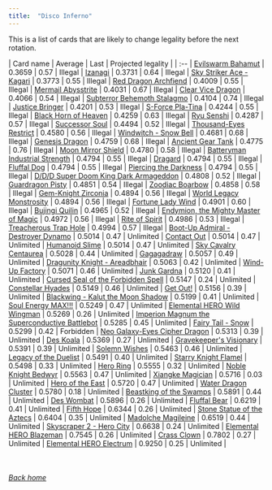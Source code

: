 ```yaml
---
title:  "Disco Inferno"
---
```


This is a list of cards that are likely to change legality before the next rotation.

| Card name | Average | Last | Projected legality |
| :-- |
[Evilswarm Bahamut](https://db.ygoprodeck.com/card/?search=Evilswarm%20Bahamut) | 0.3659 | 0.57 | Illegal |
[Izanagi](https://db.ygoprodeck.com/card/?search=Izanagi) | 0.3731 | 0.64 | Illegal |
[Sky Striker Ace - Kagari](https://db.ygoprodeck.com/card/?search=Sky%20Striker%20Ace%20-%20Kagari) | 0.3773 | 0.55 | Illegal |
[Red Dragon Archfiend](https://db.ygoprodeck.com/card/?search=Red%20Dragon%20Archfiend) | 0.4009 | 0.55 | Illegal |
[Mermail Abysstrite](https://db.ygoprodeck.com/card/?search=Mermail%20Abysstrite) | 0.4031 | 0.67 | Illegal |
[Clear Vice Dragon](https://db.ygoprodeck.com/card/?search=Clear%20Vice%20Dragon) | 0.4066 | 0.54 | Illegal |
[Subterror Behemoth Stalagmo](https://db.ygoprodeck.com/card/?search=Subterror%20Behemoth%20Stalagmo) | 0.4104 | 0.74 | Illegal |
[Justice Bringer](https://db.ygoprodeck.com/card/?search=Justice%20Bringer) | 0.4201 | 0.53 | Illegal |
[S-Force Pla-Tina](https://db.ygoprodeck.com/card/?search=S-Force%20Pla-Tina) | 0.4244 | 0.55 | Illegal |
[Black Horn of Heaven](https://db.ygoprodeck.com/card/?search=Black%20Horn%20of%20Heaven) | 0.4259 | 0.63 | Illegal |
[Ryu Senshi](https://db.ygoprodeck.com/card/?search=Ryu%20Senshi) | 0.4287 | 0.57 | Illegal |
[Successor Soul](https://db.ygoprodeck.com/card/?search=Successor%20Soul) | 0.4494 | 0.52 | Illegal |
[Thousand-Eyes Restrict](https://db.ygoprodeck.com/card/?search=Thousand-Eyes%20Restrict) | 0.4580 | 0.56 | Illegal |
[Windwitch - Snow Bell](https://db.ygoprodeck.com/card/?search=Windwitch%20-%20Snow%20Bell) | 0.4681 | 0.68 | Illegal |
[Genesis Dragon](https://db.ygoprodeck.com/card/?search=Genesis%20Dragon) | 0.4759 | 0.68 | Illegal |
[Ancient Gear Tank](https://db.ygoprodeck.com/card/?search=Ancient%20Gear%20Tank) | 0.4775 | 0.76 | Illegal |
[Moon Mirror Shield](https://db.ygoprodeck.com/card/?search=Moon%20Mirror%20Shield) | 0.4780 | 0.58 | Illegal |
[Batteryman Industrial Strength](https://db.ygoprodeck.com/card/?search=Batteryman%20Industrial%20Strength) | 0.4794 | 0.55 | Illegal |
[Dragard](https://db.ygoprodeck.com/card/?search=Dragard) | 0.4794 | 0.55 | Illegal |
[Fluffal Dog](https://db.ygoprodeck.com/card/?search=Fluffal%20Dog) | 0.4794 | 0.55 | Illegal |
[Piercing the Darkness](https://db.ygoprodeck.com/card/?search=Piercing%20the%20Darkness) | 0.4794 | 0.55 | Illegal |
[D/D/D Super Doom King Dark Armageddon](https://db.ygoprodeck.com/card/?search=D/D/D%20Super%20Doom%20King%20Dark%20Armageddon) | 0.4808 | 0.52 | Illegal |
[Guardragon Pisty](https://db.ygoprodeck.com/card/?search=Guardragon%20Pisty) | 0.4851 | 0.54 | Illegal |
[Zoodiac Boarbow](https://db.ygoprodeck.com/card/?search=Zoodiac%20Boarbow) | 0.4858 | 0.58 | Illegal |
[Gem-Knight Zirconia](https://db.ygoprodeck.com/card/?search=Gem-Knight%20Zirconia) | 0.4894 | 0.56 | Illegal |
[World Legacy Monstrosity](https://db.ygoprodeck.com/card/?search=World%20Legacy%20Monstrosity) | 0.4894 | 0.56 | Illegal |
[Fortune Lady Wind](https://db.ygoprodeck.com/card/?search=Fortune%20Lady%20Wind) | 0.4901 | 0.60 | Illegal |
[Bujingi Quilin](https://db.ygoprodeck.com/card/?search=Bujingi%20Quilin) | 0.4965 | 0.52 | Illegal |
[Endymion, the Mighty Master of Magic](https://db.ygoprodeck.com/card/?search=Endymion,%20the%20Mighty%20Master%20of%20Magic) | 0.4972 | 0.56 | Illegal |
[Rite of Spirit](https://db.ygoprodeck.com/card/?search=Rite%20of%20Spirit) | 0.4986 | 0.53 | Illegal |
[Treacherous Trap Hole](https://db.ygoprodeck.com/card/?search=Treacherous%20Trap%20Hole) | 0.4994 | 0.57 | Illegal |
[Boot-Up Admiral - Destroyer Dynamo](https://db.ygoprodeck.com/card/?search=Boot-Up%20Admiral%20-%20Destroyer%20Dynamo) | 0.5014 | 0.47 | Unlimited |
[Contact Out](https://db.ygoprodeck.com/card/?search=Contact%20Out) | 0.5014 | 0.47 | Unlimited |
[Humanoid Slime](https://db.ygoprodeck.com/card/?search=Humanoid%20Slime) | 0.5014 | 0.47 | Unlimited |
[Sky Cavalry Centaurea](https://db.ygoprodeck.com/card/?search=Sky%20Cavalry%20Centaurea) | 0.5028 | 0.44 | Unlimited |
[Gagagadraw](https://db.ygoprodeck.com/card/?search=Gagagadraw) | 0.5057 | 0.49 | Unlimited |
[Dragunity Knight - Areadbhair](https://db.ygoprodeck.com/card/?search=Dragunity%20Knight%20-%20Areadbhair) | 0.5063 | 0.42 | Unlimited |
[Wind-Up Factory](https://db.ygoprodeck.com/card/?search=Wind-Up%20Factory) | 0.5071 | 0.46 | Unlimited |
[Junk Gardna](https://db.ygoprodeck.com/card/?search=Junk%20Gardna) | 0.5120 | 0.41 | Unlimited |
[Cursed Seal of the Forbidden Spell](https://db.ygoprodeck.com/card/?search=Cursed%20Seal%20of%20the%20Forbidden%20Spell) | 0.5147 | 0.24 | Unlimited |
[Constellar Hyades](https://db.ygoprodeck.com/card/?search=Constellar%20Hyades) | 0.5149 | 0.46 | Unlimited |
[Get Out!](https://db.ygoprodeck.com/card/?search=Get%20Out!) | 0.5156 | 0.39 | Unlimited |
[Blackwing - Kalut the Moon Shadow](https://db.ygoprodeck.com/card/?search=Blackwing%20-%20Kalut%20the%20Moon%20Shadow) | 0.5199 | 0.41 | Unlimited |
[Soul Energy MAX!!!](https://db.ygoprodeck.com/card/?search=Soul%20Energy%20MAX!!!) | 0.5249 | 0.47 | Unlimited |
[Elemental HERO Wild Wingman](https://db.ygoprodeck.com/card/?search=Elemental%20HERO%20Wild%20Wingman) | 0.5269 | 0.26 | Unlimited |
[Imperion Magnum the Superconductive Battlebot](https://db.ygoprodeck.com/card/?search=Imperion%20Magnum%20the%20Superconductive%20Battlebot) | 0.5285 | 0.45 | Unlimited |
[Fairy Tail - Snow](https://db.ygoprodeck.com/card/?search=Fairy%20Tail%20-%20Snow) | 0.5299 | 0.42 | Forbidden |
[Neo Galaxy-Eyes Cipher Dragon](https://db.ygoprodeck.com/card/?search=Neo%20Galaxy-Eyes%20Cipher%20Dragon) | 0.5313 | 0.39 | Unlimited |
[Des Koala](https://db.ygoprodeck.com/card/?search=Des%20Koala) | 0.5369 | 0.27 | Unlimited |
[Gravekeeper's Visionary](https://db.ygoprodeck.com/card/?search=Gravekeeper's%20Visionary) | 0.5391 | 0.39 | Unlimited |
[Solemn Wishes](https://db.ygoprodeck.com/card/?search=Solemn%20Wishes) | 0.5463 | 0.46 | Unlimited |
[Legacy of the Duelist](https://db.ygoprodeck.com/card/?search=Legacy%20of%20the%20Duelist) | 0.5491 | 0.40 | Unlimited |
[Starry Knight Flamel](https://db.ygoprodeck.com/card/?search=Starry%20Knight%20Flamel) | 0.5498 | 0.33 | Unlimited |
[Hero Ring](https://db.ygoprodeck.com/card/?search=Hero%20Ring) | 0.5555 | 0.32 | Unlimited |
[Noble Knight Bedwyr](https://db.ygoprodeck.com/card/?search=Noble%20Knight%20Bedwyr) | 0.5563 | 0.47 | Unlimited |
[Xiangke Magician](https://db.ygoprodeck.com/card/?search=Xiangke%20Magician) | 0.5716 | 0.03 | Unlimited |
[Hero of the East](https://db.ygoprodeck.com/card/?search=Hero%20of%20the%20East) | 0.5720 | 0.47 | Unlimited |
[Water Dragon Cluster](https://db.ygoprodeck.com/card/?search=Water%20Dragon%20Cluster) | 0.5780 | 0.18 | Unlimited |
[Beastking of the Swamps](https://db.ygoprodeck.com/card/?search=Beastking%20of%20the%20Swamps) | 0.5891 | 0.44 | Unlimited |
[Des Wombat](https://db.ygoprodeck.com/card/?search=Des%20Wombat) | 0.5896 | 0.26 | Unlimited |
[Fluffal Bear](https://db.ygoprodeck.com/card/?search=Fluffal%20Bear) | 0.6219 | 0.41 | Unlimited |
[Fifth Hope](https://db.ygoprodeck.com/card/?search=Fifth%20Hope) | 0.6344 | 0.26 | Unlimited |
[Stone Statue of the Aztecs](https://db.ygoprodeck.com/card/?search=Stone%20Statue%20of%20the%20Aztecs) | 0.6404 | 0.35 | Unlimited |
[Madolche Magileine](https://db.ygoprodeck.com/card/?search=Madolche%20Magileine) | 0.6519 | 0.44 | Unlimited |
[Skyscraper 2 - Hero City](https://db.ygoprodeck.com/card/?search=Skyscraper%202%20-%20Hero%20City) | 0.6638 | 0.24 | Unlimited |
[Elemental HERO Blazeman](https://db.ygoprodeck.com/card/?search=Elemental%20HERO%20Blazeman) | 0.7545 | 0.26 | Unlimited |
[Crass Clown](https://db.ygoprodeck.com/card/?search=Crass%20Clown) | 0.7802 | 0.27 | Unlimited |
[Elemental HERO Electrum](https://db.ygoprodeck.com/card/?search=Elemental%20HERO%20Electrum) | 0.9250 | 0.25 | Unlimited |

<br>

###### [Back home](index)